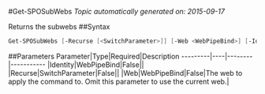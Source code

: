 #Get-SPOSubWebs
*Topic automatically generated on: 2015-09-17*

Returns the subwebs
##Syntax
```powershell
Get-SPOSubWebs [-Recurse [<SwitchParameter>]] [-Web <WebPipeBind>] [-Identity <WebPipeBind>]
```


##Parameters
Parameter|Type|Required|Description
---------|----|--------|-----------
|Identity|WebPipeBind|False||
|Recurse|SwitchParameter|False||
|Web|WebPipeBind|False|The web to apply the command to. Omit this parameter to use the current web.|
<!-- Ref: 59310371BDEB9DA6DBEAC71B4AFD968D -->